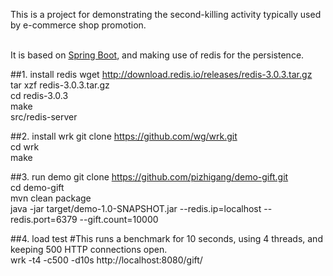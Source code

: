 This is a project for demonstrating the second-killing activity  typically used by e-commerce shop promotion.<br /><br />

It is based on [Spring Boot](http://projects.spring.io/spring-boot/), and making use of redis for the persistence.<br />

##1. install redis
 wget http://download.redis.io/releases/redis-3.0.3.tar.gz<br />
 tar xzf redis-3.0.3.tar.gz<br />
 cd redis-3.0.3<br />
 make<br />
 src/redis-server<br />
 
##2. install wrk
 git clone https://github.com/wg/wrk.git<br />
 cd wrk<br />
 make<br />
 
##3. run demo
git clone https://github.com/pizhigang/demo-gift.git<br />
cd demo-gift<br />
mvn clean package<br />
java -jar target/demo-1.0-SNAPSHOT.jar --redis.ip=localhost --redis.port=6379 --gift.count=10000<br />
 
##4. load test 
\#This runs a benchmark for 10 seconds, using 4 threads, and keeping 500 HTTP connections open.<br />
wrk -t4 -c500 -d10s http://localhost:8080/gift/<br />
